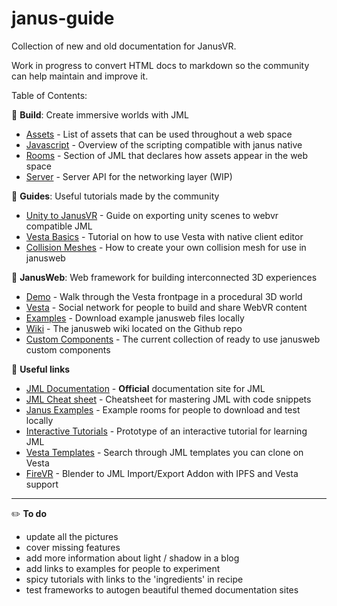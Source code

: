 # janus-guide
Collection of new and old documentation for JanusVR.

Work in progress to convert HTML docs to markdown so the community can help maintain and improve it.

Table of Contents:

:wrench: **Build**: Create immersive worlds with JML

- [Assets](https://github.com/madjin/janus-guide/blob/master/docs/build/assets.md) - List of assets that can be used throughout a web space
- [Javascript](https://github.com/madjin/janus-guide/blob/master/docs/build/javascript.md) - Overview of the scripting compatible with janus native
- [Rooms](https://github.com/madjin/janus-guide/blob/master/docs/build/room.md) - Section of JML that declares how assets appear in the web space
- [Server](https://github.com/madjin/janus-guide/blob/master/docs/build/server.md) - Server API for the networking layer (WIP)

:notebook: **Guides**: Useful tutorials made by the community

- [Unity to JanusVR](https://github.com/madjin/janus-guide/blob/master/docs/guide/unity.md) - Guide on exporting unity scenes to webvr compatible JML
- [Vesta Basics](https://github.com/madjin/janus-guide/blob/master/guide/tutorials/vestabasics.md) - Tutorial on how to use Vesta with native client editor
- [Collision Meshes](https://github.com/madjin/janus-guide/blob/master/guide/tutorials/Collision-Meshes.md) - How to create your own collision mesh for use in janusweb

:mount_fuji: **JanusWeb**: Web framework for building interconnected 3D experiences

- [Demo](https://web.janusvr.com/) - Walk through the Vesta frontpage in a procedural 3D world 
- [Vesta](https://vesta.janusvr.com/) - Social network for people to build and share WebVR content 
- [Examples](https://github.com/janusvr/janusvr-examples) - Download example janusweb files locally
- [Wiki](https://github.com/jbaicoianu/janusweb/wiki) - The janusweb wiki located on the Github repo
- [Custom Components](https://github.com/madjin/janus-custom-components) - The current collection of ready to use janusweb custom components


:pushpin: **Useful links**

- [JML Documentation](http://janusvr.com/docs/build/introtojml/index.html) - **Official** documentation site for JML
- [JML Cheat sheet](https://github.com/madjin/janus-guide/blob/master/guide/cheatsheet.md) - Cheatsheet for mastering JML with code snippets
- [Janus Examples](https://github.com/janusvr/janusvr-examples) - Example rooms for people to download and test locally
- [Interactive Tutorials](https://github.com/jbaicoianu/janusvr-tutorials) - Prototype of an interactive tutorial for learning JML
- [Vesta Templates](https://vesta.janusvr.com/search/template/1) - Search through JML templates you can clone on Vesta
- [FireVR](https://github.com/spyduck/firevr) - Blender to JML Import/Export Addon with IPFS and Vesta support


***

:pencil2: **To do**

- update all the pictures
- cover missing features
- add more information about light / shadow in a blog
- add links to examples for people to experiment
- spicy tutorials with links to the 'ingredients' in recipe
- test frameworks to autogen beautiful themed documentation sites
